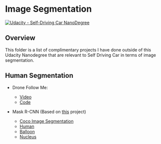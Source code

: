 # **Image Segmentation** 

[![Udacity - Self-Driving Car NanoDegree](https://s3.amazonaws.com/udacity-sdc/github/shield-carnd.svg)](http://www.udacity.com/drive)


## Overview

This folder is a list of complimentary projects I have done outside of this Udacity Nanodegree that are relevant to Self Driving Car in terms of image segmentation.

## Human Segmentation

* Drone Follow Me:
    - [Video](https://www.youtube.com/watch?v=X4Bnkwqo6D0)
    - [Code](https://github.com/Michael-Tu/Udacity-Robotics/tree/master/p4-drone-follow-me)

* Mask R-CNN (Based on [this](https://github.com/matterport/Mask_RCNN) project)
    - [Coco Image Segmentation](https://github.com/Michael-Tu/Udacity-Self-Driving-Car/tree/master/p0-image-segmentation/mask_rcnn/samples/coco)
    - [Human](https://github.com/Michael-Tu/Udacity-Self-Driving-Car/tree/master/p0-image-segmentation/mask_rcnn/samples/human)
    - [Balloon](https://github.com/Michael-Tu/Udacity-Self-Driving-Car/tree/master/p0-image-segmentation/mask_rcnn/samples/balloon)
    - [Nucleus](https://github.com/Michael-Tu/Udacity-Self-Driving-Car/tree/master/p0-image-segmentation/mask_rcnn/samples/nucleus)